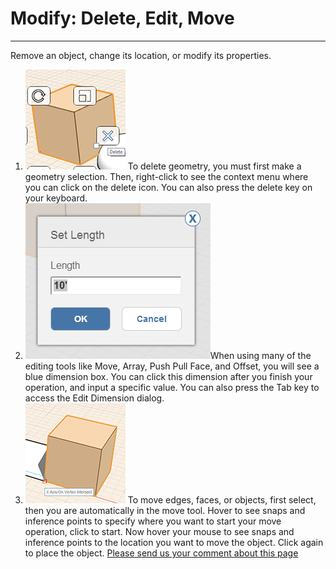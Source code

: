 # Modify: Delete, Edit, Move

----

Remove an object, change its location, or modify its properties.

1. ![](Images/GUID-4C5500A4-7879-4337-BA56-A84CA0CAB32E-low.png) To delete geometry, you must first make a geometry selection. Then, right-click to see the context menu where you can click on the delete icon. You can also press the delete key on your keyboard.
2. ![](Images/GUID-37D395A6-BF06-4845-BDE7-A35E185EE456-low.png)When using many of the editing tools like Move, Array, Push Pull Face, and Offset, you will see a blue dimension box. You can click this dimension after you finish your operation, and input a specific value. You can also press the Tab key to access the Edit Dimension dialog.
3. ![](Images/GUID-6900C5E9-1D48-41EC-95E6-29E9BB579ECD-low.png) To move edges, faces, or objects, first select, then you are automatically in the move tool. Hover to see snaps and inference points to specify where you want to start your move operation, click to start. Now hover your mouse to see snaps and inference points to the location you want to move the object. Click again to place the object.
[Please send us your comment about this page](#)